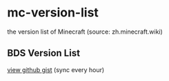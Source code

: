 # mc-version-list

the version list of Minecraft (source: zh.minecraft.wiki)

## BDS Version List

[view github gist](https://gist.github.com/sb-child/b5a133b71e0a66b26360dff030906bc6) (sync every hour)
